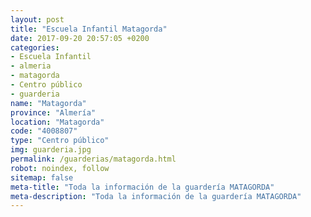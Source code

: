 ```yaml
---
layout: post
title: "Escuela Infantil Matagorda"
date: 2017-09-20 20:57:05 +0200
categories:
- Escuela Infantil
- almeria
- matagorda
- Centro público
- guarderia
name: "Matagorda"
province: "Almería"
location: "Matagorda"
code: "4008807"
type: "Centro público"
img: guarderia.jpg
permalink: /guarderias/matagorda.html
robot: noindex, follow
sitemap: false
meta-title: "Toda la información de la guardería MATAGORDA"
meta-description: "Toda la información de la guardería MATAGORDA"
---
```

